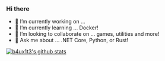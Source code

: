 ### Hi there 


- 🔭 I’m currently working on ... 
- 🌱 I’m currently learning ... Docker!
- 👯 I’m looking to collaborate on ... games, utilities and more!
- 💬 Ask me about ... .NET Core, Python, or Rust!


[![b4ux1t3's github stats](https://github-readme-stats.vercel.app/api?username=b4ux1t3&show_icons=true)](https://github.com/anuraghazra/github-readme-stats)

